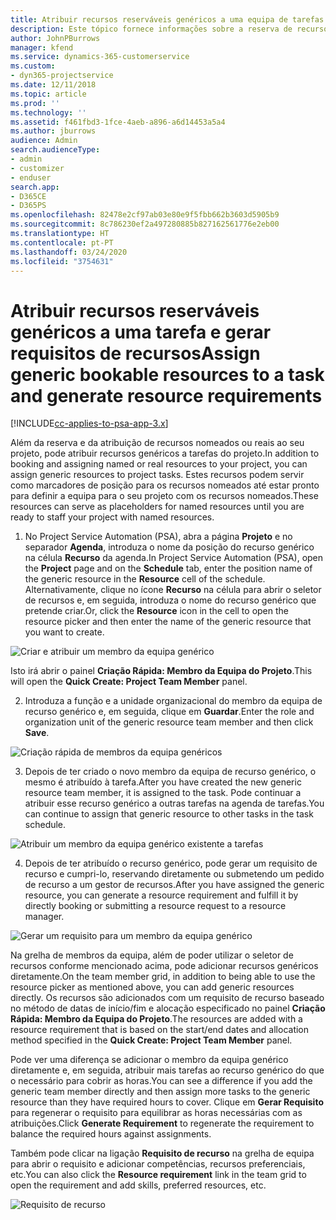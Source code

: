```yaml
---
title: Atribuir recursos reserváveis genéricos a uma equipa de tarefas e projetos
description: Este tópico fornece informações sobre a reserva de recursos genéricos para equipas de tarefas e projetos.
author: JohnPBurrows
manager: kfend
ms.service: dynamics-365-customerservice
ms.custom:
- dyn365-projectservice
ms.date: 12/11/2018
ms.topic: article
ms.prod: ''
ms.technology: ''
ms.assetid: f461fbd3-1fce-4aeb-a896-a6d14453a5a4
ms.author: jburrows
audience: Admin
search.audienceType:
- admin
- customizer
- enduser
search.app:
- D365CE
- D365PS
ms.openlocfilehash: 82478e2cf97ab03e80e9f5fbb662b3603d5905b9
ms.sourcegitcommit: 8c786230ef2a497280885b827162561776e2eb00
ms.translationtype: HT
ms.contentlocale: pt-PT
ms.lasthandoff: 03/24/2020
ms.locfileid: "3754631"
---
```

# <a name="assign-generic-bookable-resources-to-a-task-and-generate-resource-requirements"></a><span data-ttu-id="20921-103">Atribuir recursos reserváveis genéricos a uma tarefa e gerar requisitos de recursos</span><span class="sxs-lookup"><span data-stu-id="20921-103">Assign generic bookable resources to a task and generate resource requirements</span></span> 

[!INCLUDE[cc-applies-to-psa-app-3.x](../includes/cc-applies-to-psa-app-3x.md)]

<span data-ttu-id="20921-104">Além da reserva e da atribuição de recursos nomeados ou reais ao seu projeto, pode atribuir recursos genéricos a tarefas do projeto.</span><span class="sxs-lookup"><span data-stu-id="20921-104">In addition to booking and assigning named or real resources to your project, you can assign generic resources to project tasks.</span></span> <span data-ttu-id="20921-105">Estes recursos podem servir como marcadores de posição para os recursos nomeados até estar pronto para definir a equipa para o seu projeto com os recursos nomeados.</span><span class="sxs-lookup"><span data-stu-id="20921-105">These resources can serve as placeholders for named resources until you are ready to staff your project with named resources.</span></span> 

1. <span data-ttu-id="20921-106">No Project Service Automation (PSA), abra a página **Projeto** e no separador **Agenda**, introduza o nome da posição do recurso genérico na célula **Recurso** da agenda.</span><span class="sxs-lookup"><span data-stu-id="20921-106">In Project Service Automation (PSA), open the **Project** page and on the **Schedule** tab, enter the position name of the generic resource in the **Resource** cell of the schedule.</span></span> <span data-ttu-id="20921-107">Alternativamente, clique no ícone **Recurso** na célula para abrir o seletor de recursos e, em seguida, introduza o nome do recurso genérico que pretende criar.</span><span class="sxs-lookup"><span data-stu-id="20921-107">Or, click the **Resource** icon in the cell to open the resource picker and then enter the name of the generic resource that you want to create.</span></span>

![Criar e atribuir um membro da equipa genérico](media/RM-how-to-9.png)

<span data-ttu-id="20921-109">Isto irá abrir o painel **Criação Rápida: Membro da Equipa do Projeto**.</span><span class="sxs-lookup"><span data-stu-id="20921-109">This will open the **Quick Create: Project Team Member** panel.</span></span> 

2. <span data-ttu-id="20921-110">Introduza a função e a unidade organizacional do membro da equipa de recurso genérico e, em seguida, clique em **Guardar**.</span><span class="sxs-lookup"><span data-stu-id="20921-110">Enter the role and organization unit of the generic resource team member and then click **Save**.</span></span>

![Criação rápida de membros da equipa genéricos](media/RM-how-to-10.png)

3. <span data-ttu-id="20921-112">Depois de ter criado o novo membro da equipa de recurso genérico, o mesmo é atribuído à tarefa.</span><span class="sxs-lookup"><span data-stu-id="20921-112">After you have created the new generic resource team member, it is assigned to the task.</span></span> <span data-ttu-id="20921-113">Pode continuar a atribuir esse recurso genérico a outras tarefas na agenda de tarefas.</span><span class="sxs-lookup"><span data-stu-id="20921-113">You can continue to assign that generic resource to other tasks in the task schedule.</span></span>

![Atribuir um membro da equipa genérico existente a tarefas](media/RM-how-to-11.png)

4. <span data-ttu-id="20921-115">Depois de ter atribuído o recurso genérico, pode gerar um requisito de recurso e cumpri-lo, reservando diretamente ou submetendo um pedido de recurso a um gestor de recursos.</span><span class="sxs-lookup"><span data-stu-id="20921-115">After you have assigned the generic resource, you can generate a resource requirement and fulfill it by directly booking or submitting a resource request to a resource manager.</span></span>

![Gerar um requisito para um membro da equipa genérico](media/RM-how-to-12.png)

<span data-ttu-id="20921-117">Na grelha de membros da equipa, além de poder utilizar o seletor de recursos conforme mencionado acima, pode adicionar recursos genéricos diretamente.</span><span class="sxs-lookup"><span data-stu-id="20921-117">On the team member grid, in addition to being able to use the resource picker as mentioned above, you can add generic resources directly.</span></span> <span data-ttu-id="20921-118">Os recursos são adicionados com um requisito de recurso baseado no método de datas de início/fim e alocação especificado no painel **Criação Rápida: Membro da Equipa do Projeto**.</span><span class="sxs-lookup"><span data-stu-id="20921-118">The resources are added with a resource requirement that is based on the start/end dates and allocation method specified in the **Quick Create: Project Team Member** panel.</span></span>

<span data-ttu-id="20921-119">Pode ver uma diferença se adicionar o membro da equipa genérico diretamente e, em seguida, atribuir mais tarefas ao recurso genérico do que o necessário para cobrir as horas.</span><span class="sxs-lookup"><span data-stu-id="20921-119">You can see a difference if you add the generic team member directly and then assign more tasks to the generic resource than they have required hours to cover.</span></span> <span data-ttu-id="20921-120">Clique em **Gerar Requisito** para regenerar o requisito para equilibrar as horas necessárias com as atribuições.</span><span class="sxs-lookup"><span data-stu-id="20921-120">Click **Generate Requirement** to regenerate the requirement to balance the required hours against assignments.</span></span>

<span data-ttu-id="20921-121">Também pode clicar na ligação **Requisito de recurso** na grelha de equipa para abrir o requisito e adicionar competências, recursos preferenciais, etc.</span><span class="sxs-lookup"><span data-stu-id="20921-121">You can also click the **Resource requirement** link in the team grid to open the requirement and add skills, preferred resources, etc.</span></span>

![Requisito de recurso](media/RM-how-to-13.png)

